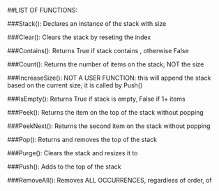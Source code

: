 ##LIST OF FUNCTIONS:

###Stack(<int>):
Declares an instance of the stack with size <int>

###Clear():
Clears the stack by reseting the index

###Contains(<object>):
Returns True if stack contains <object>, otherwise False

###Count():
Returns the number of items on the stack; NOT the size

###IncreaseSize():
NOT A USER FUNCTION: this will append the stack based on the current size; it is called by Push()

###IsEmpty():
Returns True if stack is empty, False if 1+ items

###Peek():
Returns the item on the top of the stack without popping

###PeekNext():
Returns the second item on the stack without popping

###Pop():
Returns and removes the top of the stack

###Purge(<int>):
Clears the stack and resizes it to <int>

###Push(<object>):
Adds <object> to the top of the stack

###RemoveAll(<object>):
Removes ALL OCCURRENCES, regardless of order, of <object> from the stack

###ToString():
Outputs the contents of the stack to a string

